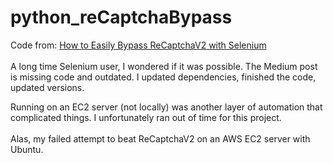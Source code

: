 # python_reCaptchaBypass

Code from: [How to Easily Bypass ReCaptchaV2 with Selenium](https://medium.com/analytics-vidhya/how-to-easily-bypass-recaptchav2-with-selenium-7f7a9a44fa9e)
<br />
<br />
A long time Selenium user, I wondered if it was possible. The Medium post is missing code and outdated. I  updated dependencies, finished the code, updated versions. 

Running on an EC2 server (not locally) was another layer of automation that complicated things. I unfortunately ran out of time for this project. 
<br />
<br />
Alas, my failed attempt to beat ReCaptchaV2 on an AWS EC2 server with Ubuntu. 


